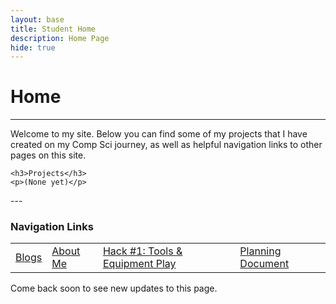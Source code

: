 ```yaml
---
layout: base
title: Student Home 
description: Home Page
hide: true
---
```


# Home
---

<div>
    <p> 
        Welcome to my site. Below you can find some of my projects that I have created on my Comp Sci journey, as well as helpful navigation links to other pages on this site.
    </p>

    <h3>Projects</h3>
    <p>(None yet)</p>
</div>
---
<div>
    <h3>Navigation Links</h3>
    <table>
        <tr>
            <td> <a href="/alex_2025/blogs/">Blogs</a> </td>  
            <td> <a href="/alex_2025/about/">About Me</a></td>  
            <td> <a href="/alex_2025/hacks/hack1/"> Hack #1: Tools & Equipment Play</a></td>
            <td> <a href="/alex_2025/planning/"> Planning Document</a></td>           
        </tr>
    </table>
    <p>Come back soon to see new updates to this page.</p>
</div>
